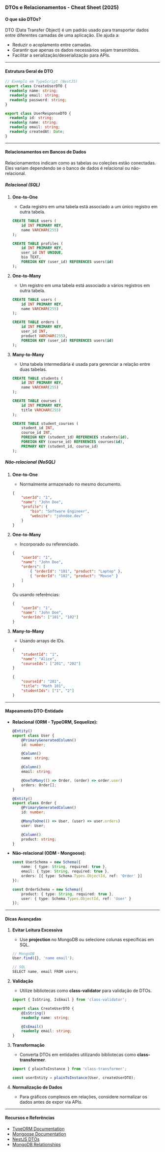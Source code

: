 ### **DTOs e Relacionamentos - Cheat Sheet (2025)**

#### **O que são DTOs?**
DTO (Data Transfer Object) é um padrão usado para transportar dados entre diferentes camadas de uma aplicação. Ele ajuda a:
- Reduzir o acoplamento entre camadas.
- Garantir que apenas os dados necessários sejam transmitidos.
- Facilitar a serialização/deserialização para APIs.

---

#### **Estrutura Geral de DTO**
```typescript
// Exemplo em TypeScript (NestJS)
export class CreateUserDTO {
  readonly name: string;
  readonly email: string;
  readonly password: string;
}

export class UserResponseDTO {
  readonly id: string;
  readonly name: string;
  readonly email: string;
  readonly createdAt: Date;
}
```

---

#### **Relacionamentos em Bancos de Dados**
Relacionamentos indicam como as tabelas ou coleções estão conectadas. Eles variam dependendo se o banco de dados é relacional ou não-relacional.

##### **Relacional (SQL)**

1. **One-to-One**
   - Cada registro em uma tabela está associado a um único registro em outra tabela.
   ```sql
   CREATE TABLE users (
       id INT PRIMARY KEY,
       name VARCHAR(255)
   );

   CREATE TABLE profiles (
       id INT PRIMARY KEY,
       user_id INT UNIQUE,
       bio TEXT,
       FOREIGN KEY (user_id) REFERENCES users(id)
   );
   ```

2. **One-to-Many**
   - Um registro em uma tabela está associado a vários registros em outra tabela.
   ```sql
   CREATE TABLE users (
       id INT PRIMARY KEY,
       name VARCHAR(255)
   );

   CREATE TABLE orders (
       id INT PRIMARY KEY,
       user_id INT,
       product VARCHAR(255),
       FOREIGN KEY (user_id) REFERENCES users(id)
   );
   ```

3. **Many-to-Many**
   - Uma tabela intermediária é usada para gerenciar a relação entre duas tabelas.
   ```sql
   CREATE TABLE students (
       id INT PRIMARY KEY,
       name VARCHAR(255)
   );

   CREATE TABLE courses (
       id INT PRIMARY KEY,
       title VARCHAR(255)
   );

   CREATE TABLE student_courses (
       student_id INT,
       course_id INT,
       FOREIGN KEY (student_id) REFERENCES students(id),
       FOREIGN KEY (course_id) REFERENCES courses(id),
       PRIMARY KEY (student_id, course_id)
   );
   ```

##### **Não-relacional (NoSQL)**

1. **One-to-One**
   - Normalmente armazenado no mesmo documento.
   ```json
   {
       "userId": "1",
       "name": "John Doe",
       "profile": {
           "bio": "Software Engineer",
           "website": "johndoe.dev"
       }
   }
   ```

2. **One-to-Many**
   - Incorporado ou referenciado.
   ```json
   {
       "userId": "1",
       "name": "John Doe",
       "orders": [
           { "orderId": "101", "product": "Laptop" },
           { "orderId": "102", "product": "Mouse" }
       ]
   }
   ```

   Ou usando referências:
   ```json
   {
       "userId": "1",
       "name": "John Doe",
       "orderIds": ["101", "102"]
   }
   ```

3. **Many-to-Many**
   - Usando arrays de IDs.
   ```json
   {
       "studentId": "1",
       "name": "Alice",
       "courseIds": ["201", "202"]
   }

   {
       "courseId": "201",
       "title": "Math 101",
       "studentIds": ["1", "2"]
   }
   ```

---

#### **Mapeamento DTO-Entidade**
- **Relacional (ORM - TypeORM, Sequelize):**
  ```typescript
  @Entity()
  export class User {
      @PrimaryGeneratedColumn()
      id: number;

      @Column()
      name: string;

      @Column()
      email: string;

      @OneToMany(() => Order, (order) => order.user)
      orders: Order[];
  }

  @Entity()
  export class Order {
      @PrimaryGeneratedColumn()
      id: number;

      @ManyToOne(() => User, (user) => user.orders)
      user: User;

      @Column()
      product: string;
  }
  ```

- **Não-relacional (ODM - Mongoose):**
  ```typescript
  const UserSchema = new Schema({
      name: { type: String, required: true },
      email: { type: String, required: true },
      orders: [{ type: Schema.Types.ObjectId, ref: 'Order' }]
  });

  const OrderSchema = new Schema({
      product: { type: String, required: true },
      user: { type: Schema.Types.ObjectId, ref: 'User' }
  });
  ```

---

#### **Dicas Avançadas**

1. **Evitar Leitura Excessiva**
   - Use **projection** no MongoDB ou selecione colunas específicas em SQL.
   ```typescript
   // MongoDB
   User.find({}, 'name email');

   // SQL
   SELECT name, email FROM users;
   ```

2. **Validação**
   - Utilize bibliotecas como **class-validator** para validação de DTOs.
   ```typescript
   import { IsString, IsEmail } from 'class-validator';

   export class CreateUserDTO {
       @IsString()
       readonly name: string;

       @IsEmail()
       readonly email: string;
   }
   ```

3. **Transformação**
   - Converta DTOs em entidades utilizando bibliotecas como **class-transformer**.
   ```typescript
   import { plainToInstance } from 'class-transformer';

   const userEntity = plainToInstance(User, createUserDTO);
   ```

4. **Normalização de Dados**
   - Para gráficos complexos em relações, considere normalizar os dados antes de expor via APIs.

---

#### **Recursos e Referências**
- [TypeORM Documentation](https://typeorm.io/)
- [Mongoose Documentation](https://mongoosejs.com/)
- [NestJS DTOs](https://docs.nestjs.com/controllers#request-payloads)
- [MongoDB Relationships](https://www.mongodb.com/docs/manual/tutorial/model-referenced-one-to-many-relationships-between-documents/)
